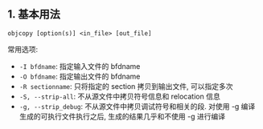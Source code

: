 ## 1. 基本用法
```shell
objcopy [option(s)] <in_file> [out_file]
```

常用选项: 
- `-I bfdname`: 指定输入文件的 bfdname
- `-O bfdname`: 指定输出文件的 bfdname
- `-R sectionname`: 只将指定的 section 拷贝到输出文件, 可以指定多次
- `-S, --strip-all`: 不从源文件中拷贝符号信息和 relocation 信息
- `-g, --strip_debug`: 不从源文件中拷贝调试符号和相关的段. 对使用 -g 编译生成的可执行文件执行之后, 生成的结果几乎和不使用 -g 进行编译